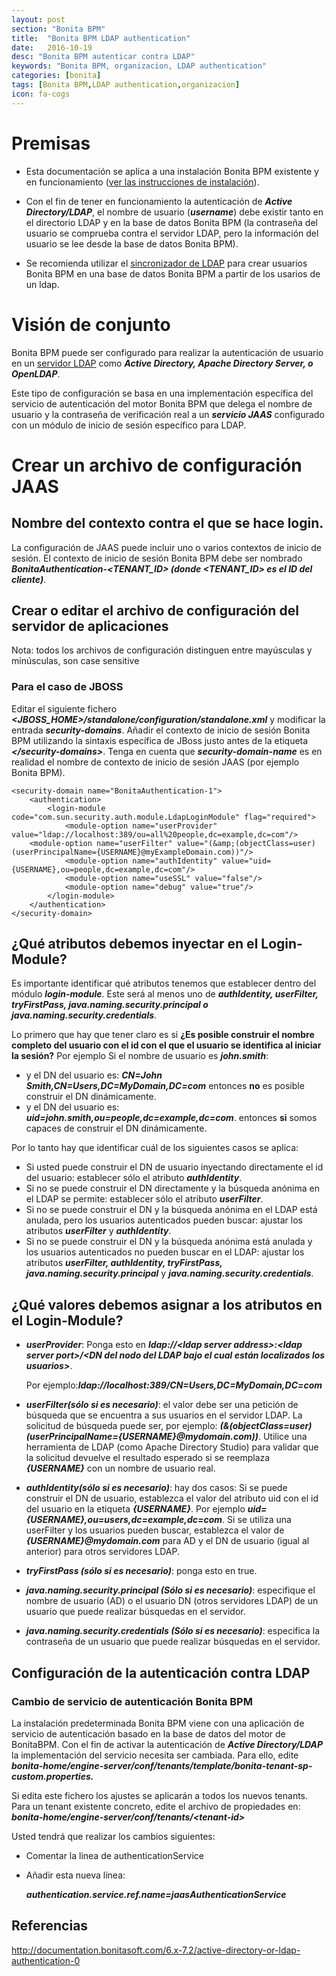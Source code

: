```yaml
---
layout: post
section: "Bonita BPM"
title:  "Bonita BPM LDAP authentication"
date:   2016-10-19
desc: "Bonita BPM autenticar contra LDAP"
keywords: "Bonita BPM, organizacion, LDAP authentication"
categories: [bonita]
tags: [Bonita BPM,LDAP authentication,organizacion] 
icon: fa-cogs
---
```


# Premisas

* Esta documentación se aplica a una instalación Bonita BPM existente y en funcionamiento ([ver las instrucciones de instalación](https://javiermartinalonso.github.io/bonita/2016/10/18/bonita-bundle-JBOSS.html "bonita-bundle-JBOSS")).

* Con el fin de tener en funcionamiento la autenticación de ***Active Directory/LDAP***, el nombre de usuario (***username***) debe existir tanto en el directorio LDAP y en la base de datos Bonita BPM (la contraseña del usuario se comprueba contra el servidor LDAP, pero la información del usuario se lee desde la base de datos Bonita BPM). 

* Se recomienda utilizar el [sincronizador de LDAP](https://javiermartinalonso.github.io/bonita/2016/10/19/bonita-LDAP-Synchronizer.html "sincronizador de LDAP") para crear usuarios Bonita BPM en una base de datos Bonita BPM a partir de los usarios de un ldap.

# Visión de conjunto

Bonita BPM puede ser configurado para realizar la autenticación de usuario en un [servidor LDAP](https://javiermartinalonso.github.io/ldap/2016/10/18/ldap-Open-LDAP.html "servidor LDAPn") como ***Active Directory, Apache Directory Server, o OpenLDAP***.

Este tipo de configuración se basa en una implementación específica del servicio de autenticación del motor Bonita BPM que delega el nombre de usuario y la contraseña de verificación real a un ***servicio JAAS*** configurado con un módulo de inicio de sesión específico para LDAP.

# Crear un archivo de configuración JAAS

## Nombre del contexto contra el que se hace login.

La configuración de JAAS puede incluir uno o varios contextos de inicio de sesión. El contexto de inicio de sesión Bonita BPM debe ser nombrado ***BonitaAuthentication-\<TENANT_ID\> (donde \<TENANT_ID\> es el ID del cliente)***.

## Crear o editar el archivo de configuración del servidor de aplicaciones

Nota: todos los archivos de configuración distinguen entre mayúsculas y minúsculas, son case sensitive

### Para el caso de JBOSS

Editar el siguiente fichero ***\<JBOSS_HOME\>/standalone/configuration/standalone.xml*** y modificar la entrada ***security-domains***.
Añadir el contexto de inicio de sesión Bonita BPM utilizando la sintaxis específica de JBoss justo antes de la etiqueta ***\</security-domains\>***. 
Tenga en cuenta que ***security-domain-name*** es en realidad el nombre de contexto de inicio de sesión JAAS (por ejemplo Bonita BPM).

	<security-domain name="BonitaAuthentication-1">
	    <authentication>
	        <login-module code="com.sun.security.auth.module.LdapLoginModule" flag="required">
	            <module-option name="userProvider" value="ldap://localhost:389/ou=all%20people,dc=example,dc=com"/>
	    <module-option name="userFilter" value="(&amp;(objectClass=user)(userPrincipalName={USERNAME}@myExampleDomain.com))"/>		    
	            <module-option name="authIdentity" value="uid={USERNAME},ou=people,dc=example,dc=com"/>
	            <module-option name="useSSL" value="false"/>
	            <module-option name="debug" value="true"/>
	        </login-module>
	    </authentication>
	</security-domain>

## ¿Qué atributos debemos inyectar en el Login-Module?

Es importante identificar qué atributos tenemos que establecer dentro del módulo ***login-module***. Este será al menos uno de ***authIdentity, userFilter, tryFirstPass, java.naming.security.principal o java.naming.security.credentials***. 

Lo primero que hay que tener claro es si **¿Es posible construir el nombre completo del usuario con el id con el que el usuario se identifica al iniciar la sesión?** 
Por ejemplo Si el nombre de usuario es ***john.smith***:

- y el DN del usuario es: ***CN=John Smith,CN=Users,DC=MyDomain,DC=com*** entonces **no** es posible construir el DN dinámicamente.
- y el DN del usuario es: ***uid=john.smith,ou=people,dc=example,dc=com***.
entonces **si** somos capaces de construir el DN dinámicamente.

Por lo tanto hay que identificar cuál de los siguientes casos se aplica:

* Si usted puede construir el DN de usuario inyectando directamente el id del usuario:  establecer sólo el atributo ***authIdentity***.
* Si no se puede construir el DN directamente y la búsqueda anónima en el LDAP se permite: establecer sólo el atributo ***userFilter***.
* Si no se puede construir el DN y la búsqueda anónima en el LDAP está anulada, pero los usuarios autenticados pueden buscar: ajustar los atributos ***userFilter*** y ***authIdentity***.
* Si no se puede construir el DN y la búsqueda anónima está anulada y los usuarios autenticados no pueden buscar en el LDAP: ajustar los atributos ***userFilter, authIdentity, tryFirstPass, java.naming.security.principal*** y ***java.naming.security.credentials***.

## ¿Qué valores debemos asignar a los atributos en el Login-Module?

* ***userProvider***: Ponga esto en ***ldap://\<ldap server address\>:\<ldap server port\>/\<DN del nodo del LDAP bajo el cual están localizados los usuarios\>***. 
 
	Por ejemplo:***ldap://localhost:389/CN=Users,DC=MyDomain,DC=com***

* ***userFilter(sólo si es necesario)***: el valor debe ser una petición de búsqueda que se encuentra a sus usuarios en el servidor LDAP. La solicitud de búsqueda puede ser, por ejemplo: ***(&(objectClass=user)(userPrincipalName={USERNAME}@mydomain.com))***. Utilice una herramienta de LDAP (como Apache Directory Studio) para validar que la solicitud devuelve el resultado esperado si se reemplaza ***{USERNAME}*** con un nombre de usuario real.

* ***authIdentity(sólo si es necesario)***: hay dos casos: 
Si se puede construir el DN de usuario, establezca el valor del atributo uid con el id del usuario en la etiqueta ***{USERNAME}***. Por ejemplo ***uid={USERNAME},ou=users,dc=example,dc=com***. 
Si se utiliza una userFilter y los usuarios pueden buscar, establezca el valor de ***{USERNAME}@mydomain.com*** para AD y el DN de usuario (igual al anterior) para otros servidores LDAP.

* ***tryFirstPass (sólo si es necesario)***: ponga esto en true.

* ***java.naming.security.principal (Sólo si es necesario)***: especifique el nombre de usuario (AD) o el usuario DN (otros servidores LDAP) de un usuario que puede realizar búsquedas en el servidor.

* ***java.naming.security.credentials (Sólo si es necesario)***: especifica la contraseña de un usuario que puede realizar búsquedas en el servidor.

## Configuración de la autenticación contra LDAP

### Cambio de servicio de autenticación Bonita BPM

La instalación predeterminada Bonita BPM viene con una aplicación de servicio de autenticación basado en la base de datos del motor de BonitaBPM. 
Con el fin de activar la autenticación de ***Active Directory/LDAP*** la implementación del servicio necesita ser cambiada. 
Para ello, edite ***bonita-home/engine-server/conf/tenants/template/bonita-tenant-sp-custom.properties.***

Si edita este fichero los ajustes se aplicarán a todos los nuevos tenants. Para un tenant existente concreto, edite el archivo de propiedades en: ___bonita-home/engine-server/conf/tenants/<tenant-id\>___

Usted tendrá que realizar los cambios siguientes:

* Comentar la linea de authenticationService
* Añadir esta nueva línea:
	
	***authentication.service.ref.name=jaasAuthenticationService***

## Referencias

<http://documentation.bonitasoft.com/6.x-7.2/active-directory-or-ldap-authentication-0>
